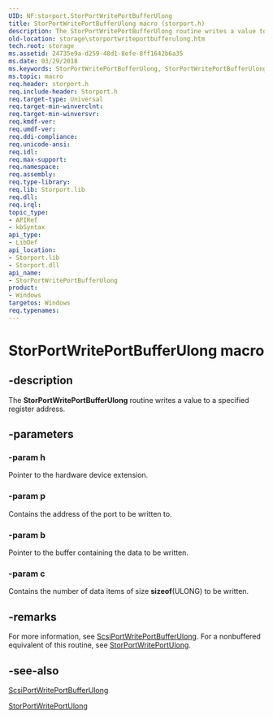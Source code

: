 ```yaml
---
UID: NF:storport.StorPortWritePortBufferUlong
title: StorPortWritePortBufferUlong macro (storport.h)
description: The StorPortWritePortBufferUlong routine writes a value to a specified register address.
old-location: storage\storportwriteportbufferulong.htm
tech.root: storage
ms.assetid: 24735e9a-d259-48d1-8efe-8ff1642b6a35
ms.date: 03/29/2018
ms.keywords: StorPortWritePortBufferUlong, StorPortWritePortBufferUlong routine [Storage Devices], storage.storportwriteportbufferulong, storport/StorPortWritePortBufferUlong, storprt_7ab33563-108d-4d20-8205-c3f5ac790f59.xml
ms.topic: macro
req.header: storport.h
req.include-header: Storport.h
req.target-type: Universal
req.target-min-winverclnt: 
req.target-min-winversvr: 
req.kmdf-ver: 
req.umdf-ver: 
req.ddi-compliance: 
req.unicode-ansi: 
req.idl: 
req.max-support: 
req.namespace: 
req.assembly: 
req.type-library: 
req.lib: Storport.lib
req.dll: 
req.irql: 
topic_type:
- APIRef
- kbSyntax
api_type:
- LibDef
api_location:
- Storport.lib
- Storport.dll
api_name:
- StorPortWritePortBufferUlong
product:
- Windows
targetos: Windows
req.typenames: 
---
```


# StorPortWritePortBufferUlong macro


## -description


The <b>StorPortWritePortBufferUlong</b> routine writes a value to a specified register address. 


## -parameters




### -param h

<p>Pointer to the hardware device extension.</p>


### -param p

<p>Contains the address of the port to be written to. </p>


### -param b

<p>Pointer to the buffer containing the data to be written. </p>


### -param c

<p>Contains the number of data items of size <b>sizeof</b>(ULONG) to be written. </p>






## -remarks



For more information, see <a href="https://docs.microsoft.com/windows-hardware/drivers/ddi/content/srb/nf-srb-scsiportwriteportbufferulong">ScsiPortWritePortBufferUlong</a>. For a nonbuffered equivalent of this routine, see <a href="https://docs.microsoft.com/windows-hardware/drivers/ddi/content/storport/nf-storport-storportwriteportulong">StorPortWritePortUlong</a>. 




## -see-also




<a href="https://docs.microsoft.com/windows-hardware/drivers/ddi/content/srb/nf-srb-scsiportwriteportbufferulong">ScsiPortWritePortBufferUlong</a>



<a href="https://docs.microsoft.com/windows-hardware/drivers/ddi/content/storport/nf-storport-storportwriteportulong">StorPortWritePortUlong</a>
 

 


